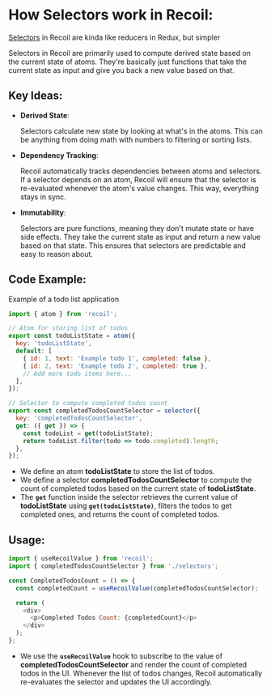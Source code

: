 # How Selectors work in Recoil:

[Selectors](https://recoiljs.org/docs/basic-tutorial/selectors) in Recoil are kinda like reducers in Redux, but simpler

Selectors in Recoil are primarily used to compute derived state based on the current state of atoms. They're basically just functions that take the current state as input and give you back a new value based on that.

## Key Ideas:

 - __Derived State__:

   Selectors calculate new state by looking at what's in the atoms. This can be anything from doing math with numbers to filtering or sorting lists.

- __Dependency Tracking__:

    Recoil automatically tracks dependencies between atoms and selectors. If a selector depends on an atom, Recoil will ensure that the selector is re-evaluated whenever the atom's value changes. This way, everything stays in sync.

- __Immutability__:

    Selectors are pure functions, meaning they don't mutate state or have side effects. They take the current state as input and return a new value based on that state. This ensures that selectors are predictable and easy to reason about.


## Code Example:

Example of a todo list application

```javascript
import { atom } from 'recoil';

// Atom for storing list of todos
export const todoListState = atom({
  key: 'todoListState',
  default: [
    { id: 1, text: 'Example todo 1', completed: false },
    { id: 2, text: 'Example todo 2', completed: true },
    // Add more todo items here...
  ],
});

// Selector to compute completed todos count
export const completedTodosCountSelector = selector({
  key: 'completedTodosCountSelector',
  get: ({ get }) => {
    const todoList = get(todoListState);
    return todoList.filter(todo => todo.completed).length;
  },
});

```
  - We define an atom __todoListState__ to store the list of todos.
  - We define a selector __completedTodosCountSelector__ to compute the count of completed todos based on the current state of __todoListState__.
  - The __`get`__ function inside the selector retrieves the current value of __todoListState__ using __`get(todoListState)`__, filters the todos to get completed ones, and returns the count of completed todos.

## Usage:


```javascript
import { useRecoilValue } from 'recoil';
import { completedTodosCountSelector } from './selectors';

const CompletedTodosCount = () => {
  const completedCount = useRecoilValue(completedTodosCountSelector);

  return (
    <div>
      <p>Completed Todos Count: {completedCount}</p>
    </div>
  );
};

```
  - We use the __`useRecoilValue`__ hook to subscribe to the value of __completedTodosCountSelector__ and render the count of completed todos in the UI. Whenever the list of todos changes, Recoil automatically re-evaluates the selector and updates the UI accordingly.
